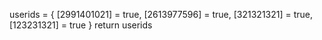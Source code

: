 userids = {
[2991401021] = true,
[2613977596] = true,
[321321321] = true,
[123231321] = true
}
return userids
